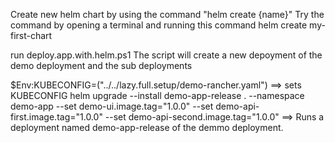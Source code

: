 Create new helm chart by using the command "helm create {name}"
Try the command by opening a terminal and running this command helm create my-first-chart

run deploy.app.with.helm.ps1 The script will create a new depoyment of the demo deployment and the sub deployments

$Env:KUBECONFIG=("../../lazy.full.setup/demo-rancher.yaml") ==> sets KUBECONFIG 
helm upgrade --install demo-app-release . --namespace demo-app --set demo-ui.image.tag="1.0.0" --set demo-api-first.image.tag="1.0.0" --set demo-api-second.image.tag="1.0.0" ==> Runs a deployment named demo-app-release of the demmo deployment.